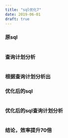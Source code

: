 ```yaml
---
title: "sql优化7"
date: 2019-06-01
draft: true
---
```


### 原sql
```sql
```

### 查询计划分析

```sql
```

### 根据查询计划分析出

### 优化后的sql
```sql
```

### 优化后的sql查询计划分析

```sql
```
### 结论，效率提升70倍

